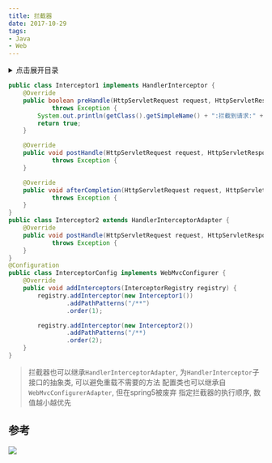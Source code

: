 ```yaml
---
title: 拦截器
date: 2017-10-29
tags:
- Java
- Web
---
```

<details>
<summary>点击展开目录</summary>
<!-- TOC -->

- [参考](#参考)

<!-- /TOC -->
</details>


```Java
public class Interceptor1 implements HandlerInterceptor {
    @Override
    public boolean preHandle(HttpServletRequest request, HttpServletResponse response, Object handler)
            throws Exception {
        System.out.println(getClass().getSimpleName() + ":拦截到请求:" + request);
        return true;
    }

    @Override
    public void postHandle(HttpServletRequest request, HttpServletResponse response, Object handler, ModelAndView modelAndView)
            throws Exception {
    }

    @Override
    public void afterCompletion(HttpServletRequest request, HttpServletResponse response, Object handler, Exception ex)
            throws Exception {
    }
}
public class Interceptor2 extends HandlerInterceptorAdapter {
    @Override
    public void postHandle(HttpServletRequest request, HttpServletResponse response, Object handler, ModelAndView modelAndView)
            throws Exception {
    }
}
@Configuration
public class InterceptorConfig implements WebMvcConfigurer {
    @Override
    public void addInterceptors(InterceptorRegistry registry) {
        registry.addInterceptor(new Interceptor1())
                .addPathPatterns("/**")
                .order(1);

        registry.addInterceptor(new Interceptor2())
                .addPathPatterns("/**)
                .order(2);
    }
}
```

> 拦截器也可以继承`HandlerInterceptorAdapter`, 为`HandlerInterceptor`子接口的抽象类, 可以避免重载不需要的方法
> 配置类也可以继承自 `WebMvcConfigurerAdapter`, 但在spring5被废弃
> 指定拦截器的执行顺序, 数值越小越优先

## 参考

[](https://blog.csdn.net/reggergdsg/article/details/52962774)


[![](https://static.segmentfault.com/v-5b1df2a7/global/img/creativecommons-cc.svg)](https://creativecommons.org/licenses/by-nc-nd/4.0/)
